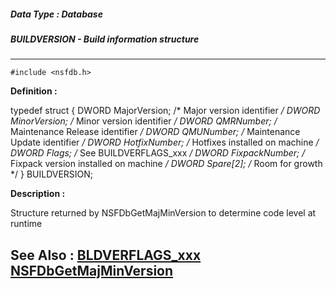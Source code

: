 ##### Data Type : Database
##### BUILDVERSION - Build information structure
---
```
#include <nsfdb.h>
```

**Definition :**

typedef struct {
	DWORD MajorVersion; /* Major version identifier */
	DWORD MinorVersion; /* Minor version identifier */
	DWORD QMRNumber;  /* Maintenance Release identifier */
	DWORD QMUNumber;  /* Maintenance Update identifier */
	DWORD HotfixNumber; /* Hotfixes installed on machine */ 
	DWORD Flags;  /* See BUILDVERFLAGS_xxx */
	DWORD FixpackNumber; /* Fixpack version installed on machine */
	DWORD Spare[2];  /* Room for growth */
	} BUILDVERSION;

**Description :**

Structure returned by NSFDbGetMajMinVersion to determine code level at runtime


**See Also :**
[BLDVERFLAGS_xxx](/domino-c-api-docs/reference/Symb/BLDVERFLAGS_xxx)
[NSFDbGetMajMinVersion](/domino-c-api-docs/reference/Func/NSFDbGetMajMinVersion)
---
